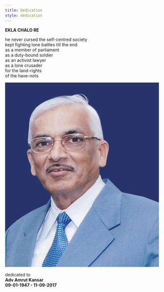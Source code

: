 ```yaml
---
title: Dedication
style: dedication
---
```


****EKLA CHALO RE****

he never cursed the self-centred society  
kept fighting lone battles till the end  
as a member of parliament  
as a duty-bound soldier  
as an activist lawyer  
as a lone crusader  
for the land-rights  
of the have-nots  

![Advocate Amrut Kansar](../images/amrut_kansar_profile.jpg)

dedicated to  
**Adv Amrut Kansar**  
**09-01-1947 - 11-09-2017**  
